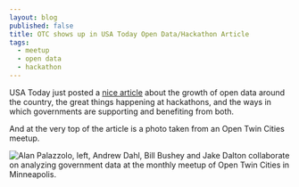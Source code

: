 ```yaml
---
layout: blog
published: false
title: OTC shows up in USA Today Open Data/Hackathon Article
tags: 
  - meetup
  - open data
  - hackathon
---
```


USA Today just posted a [nice article](http://www.usatoday.com/story/news/nation/2014/06/05/stateline-states-open-data-money/10006405/) about the growth of open data around the country, the great things happening at hackathons, and the ways in which governments are supporting and benefiting from both.

And at the very top of the article is a photo taken from an Open Twin Cities meetup.

![Alan Palazzolo, left, Andrew Dahl, Bill Bushey and Jake Dalton collaborate on analyzing government data at the monthly meetup of Open Twin Cities in Minneapolis.](/http://www.gannett-cdn.com/-mm-/472701f66a79663f797ea230a0e2ccda0e046766/c=0-0-309-232&r=x404&c=534x401/local/-/media/USATODAY/USATODAY/2014/06/05//1401978205000-data.png)